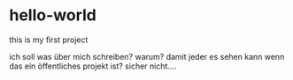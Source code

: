 # hello-world
this is my first project

ich soll was über mich schreiben? warum? damit jeder es sehen kann wenn das ein öffentliches projekt ist? sicher nicht....
